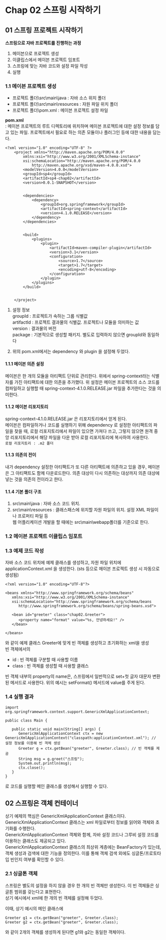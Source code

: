 # Chap 02  스프링 시작하기 
## 01 스프링 프로젝트 시작하기 
**스프링으로 자바 프로젝트를 진행하는 과정**  
1.	메이븐으로 프로젝트 생성  
2.	이클립스에서 메이븐 프로젝트 임포트   
3.	스프링에 맞는 자바 코드와 설정 파일 작성
4.	실행  

### 1.1 메이븐 프로젝트 생성 
* 프로젝트 폴더\src\main\java : 자바 소스 위치 폴더
* 프로젝트 폴더\src\main\resources : 자원 파일 위치 폴더
* 프로젝트 폴더\pom.xml : 메이븐 프로젝트 설정 파일

**pom.xml**   
: 메이븐 프로젝트의 루트 디렉토리에 위치하며 메이븐 프로젝트에 대한 설정 정보를 담고 있는 파일. 프로젝트에서 필요로 하는 의존 모듈이나 플러그인 등에 대한 내용을 담는다.


~~~
<?xml version="1.0" encoding="UTF-8" ?>
	<project xmlns="http://maven.apache.org/POM/4.0.0"
		xmlns:xsi="http://www.w3.org/2001/XMLSchema-instance"
		xsi:schemaLocation="http://maven.apache.org/POM/4.0.0 
			http://maven.apache.org/xsd/maven-4.0.0.xsd">
		<modelVersion>4.0.0</modelVersion>
		<groupId>sp4</groupId>
		<artifactId>sp4-chap02</artifactId>
		<version>0.0.1-SNAPSHOT</version>
	

		<dependencies>
			<dependency>
				<groupId>org.springframework</groupId>
				<artifactId>spring-context</artifactId>
				<version>4.1.0.RELEASE</version>
			</dependency>
		</dependencies>
	

		<build>
			<plugins>
				<plugin>
					<artifactId>maven-compiler-plugin</artifactId>
					<version>3.1</version>
					<configuration>
						<source>1.7</source>
						<target>1.7</target>
						<encoding>utf-8</encoding>
					</configuration>
				</plugin>
			</plugins>
		</build>
	

	</project>

~~~
1)	설정 정보   
groupId : 프로젝트가 속하는 그룹 식별값  
artifactId : 프로젝트 결과물의 식별값. 프로젝트나 모듈을 의미하는 값  
version : 결과물의 버전  
package : 기본적으로 생성할 패키지. 별도로 입력하지 않으면 groupId와 동일하다
  
2)	위의 pom.xml에서는 dependency 와 plugin 을 설정해 두었다.   

#### 1.1.1 메이븐 의존 설정
메이븐은 한 개의 모듈을 아티팩트 단위로 관리한다. 위에서 spring-context라는 식별자를 가진 아티팩트에 대한 의존을 추가했다. 위 설정은 메이븐 프로젝트의 소스 코드를 컴파일하고 실행할 때 spring-context-4.1.0.RELEASE.jar 파일을 추가한다는 것을 의미한다.

#### 1.1.2 메이븐 리포지토리
 spring-context-4.1.0.RELEASE.jar 은 리포지토리에서 얻게 된다.    
메이븐은 컴파일하거나 코드를 실행하기 위해 dependency 로 설정한 아티팩트의 파일을 찾을 때, 로컬 리포지토리에서 파일이 있으면 가져다 쓰고, 그렇지 않으면 원격 중앙 리포지토리에서 해당 파일을 다운 받아 로컬 리포지토리에 복사하여 사용한다.  
`로컬 리포지토리 : .m2 폴더 `

#### 1.1.3 의존의 전이 
내가 dependency 설정한 아티팩트가 또 다른 아티팩트에 의존하고 있을 경우, 메이븐은 그 아티팩트도 함께 다운로드한다. 의존 대상이 다시 의존하는 대상까지 의존 대상에 넣는 것을 의존의 전이라고 한다.

#### 1.1.4 기본 폴더 구조
1.	src\main\java : 자바 소스 코드 위치.   
2.	src\main\resources : 클래스패스에 위치할 자원 파일의 위치. 설정 XML 파일이나 프로퍼티 파일 등   
웹 어플리케이션 개발을 할 때에는 src\main\webapp폴더를 기준으로 한다.  

### 1.2 메이븐 프로젝트 이클립스 임포트 
### 1.3 예제 코드 작성 
자바 소스 코드 위치에 예제 클래스를 생성하고, 자원 파일 위치에 applicationContext.xml 을 생성한다. (sts 등으로 메이븐 프로젝트 생성 시 자동으로 생성됨)
~~~
<?xml version="1.0" encoding="UTF-8"?>

<beans xmlns="http://www.springframework.org/schema/beans"
   xmlns:xsi="http://www.w3.org/2001/XMLSchema-instance"
   xsi:schemaLocation="http://www.springframework.org/schema/beans
      http://www.springframework.org/schema/beans/spring-beans.xsd">

   <bean id="greeter" class="chap02.Greeter">
      <property name="format" value="%s, 안녕하세요!" />
   </bean>

</beans>
~~~
와 같이 예제 클래스 Greeter에 맞게 빈 객체를 생성하고 초기화하는 xml을 생성  
빈 객체에서의   
-	id : 빈 객체를 구분할 때 사용할 이름  
-	class : 빈 객체를 생성할 때 사용할 클래스  

빈 객체 내부의 property의 name은, 스프링에서 일반적으로 set+첫 글자 대문자 변환 된 메서드로 사용한다. 위의 예시는 setFormat() 메서드에 value를 주게 된다.  
	
### 1.4 실행 결과 
~~~
import org.springframework.context.support.GenericXmlApplicationContext;

public class Main {

   public static void main(String[] args) {
      GenericXmlApplicationContext ctx = new GenericXmlApplicationContext("classpath:applicationContext.xml"); // 설정 정보를 이용해 빈 객체 생성
      Greeter g = ctx.getBean("greeter", Greeter.class); // 빈 객체를 제공
      String msg = g.greet("스프링");
      System.out.println(msg);
      ctx.close();
   }
}
~~~
로 코드를 실행할 메인 클래스를 생성해서 실행할 수 있다.

## 02 스프링은 객체 컨테이너 
 상기 예제의 핵심은 GenericXmlApplicationContext 클래스이다. GenericXmlApplicationContext 클래스는 xml 파일로부터 정보를 읽어와 객체와 초기화를 수행한다.   
GenericXmlApplicationContext 객체와 함께, 자바 설정 코드나 그루비 설정 코드를 이용하는 클래스도 제공되고 있다.  
GenericXmlApplicationContext 클래스의 최상위 계층에는 BeanFactory가 있는데, 객체 생성과 검색에 대한 기능을 정의한다. 이를 통해 객체 검색 외에도 싱글톤/프로토타입 빈인지 여부를 확인할 수 있다.
  
### 2.1 싱글톤 객체 
 스프링은 별도의 설정을 하지 않을 경우 한 개의 빈 객체만 생성한다. 이 빈 객체들은 싱글톤 범위를 갖는다고 표현한다.   
 상기 예시에서 xml에 한 개의 빈 객체를 설정해 두었다.
    
 이때, 상기 예시의 메인 클래스에   
~~~
Greeter g1 = ctx.getBean("greeter", Greeter.class);
Greeter g2 = ctx.getBean("greeter", Greeter.class);
~~~
 와 같이 2개의 객체를 생성하게 된다면 g1와 g2는 동일한 객체이다.  

